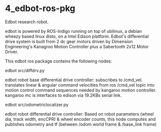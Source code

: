 # 4_edbot-ros-pkg
Edbot research robot. 

edbot is powered by ROS-Indigo running on top of 
ubilinux, a debian wheezy based linux disto, on a Intel Edison 
platform. Edbot's differential drive system is built from 2 dc 
gear motors driven by Dimension Engineering's Kanagroo Motion 
Controller plus a Sabertooth 2x12 Motor Driver.

This edbot ros package contains the following nodes:

edbot src/diffdrv.py

edbot robot base differential drive controller: 
subscribes to /cmd_vel. translates linear & angular command velocities 
from ros /cmd_vel topic into motion control command sequences needed by 
kangaroo motion controller. kangaroo mc is interfaces to edison via 
19.2KBs serial link.

edbot src/odometriclocalizer.py

edbot robot differential drive controller:
Based on robot parameters (wheel dia, track width, encCPR) & wheel 
encoder counts, this node computes  and publishes odometry and 
tf (between /odom world frame & /base_link frame)

